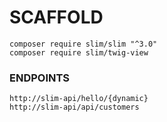 # SCAFFOLD
```
composer require slim/slim "^3.0"
composer require slim/twig-view
```

### ENDPOINTS
```
http://slim-api/hello/{dynamic}
http://slim-api/api/customers
```